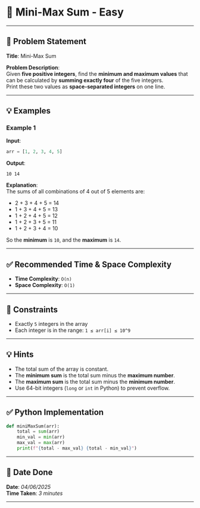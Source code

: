 # 🧮 Mini-Max Sum - Easy

---

## 📌 Problem Statement

**Title**: Mini-Max Sum

**Problem Description**:  
Given **five positive integers**, find the **minimum and maximum values** that can be calculated by **summing exactly four** of the five integers.  
Print these two values as **space-separated integers** on one line.

---

## 💡 Examples

### Example 1  
**Input**:
```python
arr = [1, 2, 3, 4, 5]
```

**Output**:
```text
10 14
```

**Explanation**:  
The sums of all combinations of 4 out of 5 elements are:
- 2 + 3 + 4 + 5 = 14  
- 1 + 3 + 4 + 5 = 13  
- 1 + 2 + 4 + 5 = 12  
- 1 + 2 + 3 + 5 = 11  
- 1 + 2 + 3 + 4 = 10  

So the **minimum** is `10`, and the **maximum** is `14`.

---

## ✅ Recommended Time & Space Complexity

- **Time Complexity**: `O(n)`  
- **Space Complexity**: `O(1)`

---

## 📎 Constraints

- Exactly `5` integers in the array  
- Each integer is in the range: `1 ≤ arr[i] ≤ 10^9`

---

## 💡 Hints

- The total sum of the array is constant.
- The **minimum sum** is the total sum minus the **maximum number**.
- The **maximum sum** is the total sum minus the **minimum number**.
- Use 64-bit integers (`long` or `int` in Python) to prevent overflow.

---

## ✅ Python Implementation

```python
def miniMaxSum(arr):
    total = sum(arr)
    min_val = min(arr)
    max_val = max(arr)
    print(f"{total - max_val} {total - min_val}")
```

---

## 📅 Date Done

**Date**: *04/06/2025*  
**Time Taken**: *3 minutes*

---
